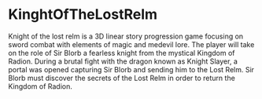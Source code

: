 # KinghtOfTheLostRelm
Knight of the lost relm is a 3D linear story progression game focusing on sword combat with elements of magic and medevil lore.
The player will take on the role of Sir Blorb a fearless knight from the mystical Kingdom of Radion. During a brutal fight with the dragon
known as Knight Slayer, a portal was opened capturing Sir Blorb and sending him to the Lost Relm. Sir Blorb must discover the secrets of the Lost Relm in order to return the Kingdom of Radion. 
